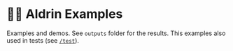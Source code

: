 # 👩‍🦰 Aldrin Examples
Examples and demos. See `outputs` folder for the results. This examples also used in tests (see [`/test`](/test/README.md)).